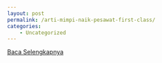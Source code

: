 ```yaml
---
layout: post
permalink: /arti-mimpi-naik-pesawat-first-class/
categories:
    - Uncategorized
---
```


[Baca Selengkapnya](/09)